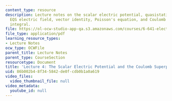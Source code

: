 ```yaml
---
content_type: resource
description: Lecture notes on the scalar electric potential, quasistatics, irrotational
  EQS electric field, vector identity, Poisson's equation, and Coulomb superposition
  integral.
file: https://ol-ocw-studio-app-qa.s3.amazonaws.com/courses/6-641-electromagnetic-fields-forces-and-motion-spring-2009/86b002b48f345842de0fcdb0b1a0a619_MIT6_641s09_lec04.pdf
file_type: application/pdf
learning_resource_types:
- Lecture Notes
ocw_type: OCWFile
parent_title: Lecture Notes
parent_type: CourseSection
resourcetype: Document
title: 'Lecture 4: The Scalar Electric Potential and the Coulomb Superposition Integral'
uid: 86b002b4-8f34-5842-de0f-cdb0b1a0a619
video_files:
  video_thumbnail_file: null
video_metadata:
  youtube_id: null
---
```

